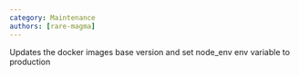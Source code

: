 ```yaml
---
category: Maintenance
authors: [rare-magma]
---
```


Updates the docker images base version and set node_env env variable to production
